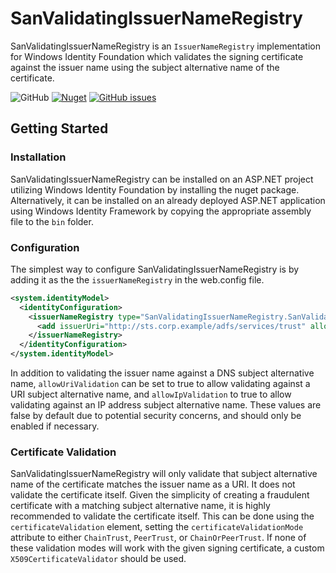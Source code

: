# SanValidatingIssuerNameRegistry

SanValidatingIssuerNameRegistry is an `IssuerNameRegistry` implementation for Windows Identity Foundation which validates the signing certificate against the issuer name using the subject alternative name of the certificate.

![GitHub](https://img.shields.io/github/license/TheJayMann/SanValidatingIssuerNameRegistry?style=plastic)
[![Nuget](https://img.shields.io/nuget/v/SanValidatingIssuerNameRegistry?style=plastic)](https://www.nuget.org/packages/SanValidatingIssuerNameRegistry/)
[![GitHub issues](https://img.shields.io/github/issues/TheJayMann/SanValidatingIssuerNameRegistry?style=plastic)](https://github.com/TheJayMann/SanValidatingIssuerNameRegistry/issues)

## Getting Started

### Installation

SanValidatingIssuerNameRegistry can be installed on an ASP.NET project utilizing Windows Identity Foundation by installing the nuget package.  Alternatively, it can be installed on an already deployed ASP.NET application using Windows Identity Framework by copying the appropriate assembly file to the `bin` folder.

### Configuration

The simplest way to configure SanValidatingIssuerNameRegistry is by adding it as the the `issuerNameRegistry` in the web.config file.

```xml
<system.identityModel>
  <identityConfiguration>
    <issuerNameRegistry type="SanValidatingIssuerNameRegistry.SanValidatingIssuerNameRegistry, SanValidatingIssuerNameRegistry">
      <add issuerUri="http://sts.corp.example/adfs/services/trust" allowUriValidation="false" allowIpValidation="false" />
    </issuerNameRegistry>
  </identityConfiguration>
</system.identityModel>
```

In addition to validating the issuer name against a DNS subject alternative name, `allowUriValidation` can be set to true to allow validating against a URI subject alternative name, and `allowIpValidation` to true to allow validating against an IP address subject alternative name. These values are false by default due to potential security concerns, and should only be enabled if necessary.

### Certificate Validation

SanValidatingIssuerNameRegistry will only validate that subject alternative name of the certificate matches the issuer name as a URI.  It does not validate the certificate itself.  Given the simplicity of creating a fraudulent certificate with a matching subject alternative name, it is highly recommended to validate the certificate itself.  This can be done using the `certificateValidation` element, setting the `certificateValidationMode` attribute to either `ChainTrust`, `PeerTrust`, or `ChainOrPeerTrust`.  If none of these validation modes will work with the given signing certificate, a custom `X509CertificateValidator` should be used.
